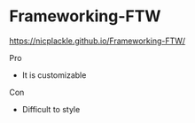 # Frameworking-FTW

 https://nicplackle.github.io/Frameworking-FTW/
 
 Pro
 - It is customizable

 
 Con
 - Difficult to style 
 
